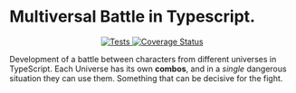 # Multiversal Battle in Typescript.

<p align="center">
    <a href="https://github.com/stephaniearismendi/Multiverse-game-terminal/actions/workflows/tests.js.yml">
        <img alt="Tests" src="https://github.com/stephaniearismendi/Multiverse-game-terminal/actions/workflows/tests.js.yml/badge.svg">
    </a>
    <a href='https://github.com/stephaniearismendi/Multiverse-game-terminal/actions/workflows/coveralls.yml'>
        <img src='https://github.com/stephaniearismendi/Multiverse-game-terminal/actions/workflows/coveralls.yml/badge.svg' alt='Coverage Status' />
    </a>
</p>


Development of a battle between characters from different universes in TypeScript. Each Universe has its own **combos**, and in a _single_ dangerous situation they can use them. Something that can be decisive for the fight.
